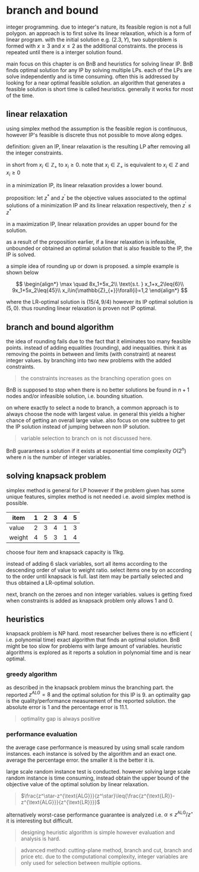 # branch and bound

integer programming. due to integer's nature, its feasible region is not a full
polygon. an approach is to first solve its linear relaxation, which is a form
of linear program. with the initial solution e.g. $(2.3, Y)$, two subproblem is
formed with $x\geq{3}$ and $x\leq{2}$ as the additional constraints. the
process is repeated until there is a interger solution found.

main focus on this chapter is on BnB and heuristics for solving linear IP. BnB
finds optimal solution for any IP by solving multiple LPs. each of the LPs are
solve independently and is time consuming. often this is addressed by looking
for a near optimal feasible solution. an algorithm that generates a feasible
solution is short time is called heuristics. generally it works for most of the
time.

## linear relaxation

using simplex method the assumption is the feasible region is continuous,
however IP's feasible is discrete thus not possible to move along edges.

definition: given an IP, linear relaxation is the resulting LP after removing
all the integer constraints.

in short from $x_i\in{\mathbb{Z}_{+}}$ to $x_i\geq{0}$. note that 
$x_i\in{\mathbb{Z}_{+}}$ is equivalent to $x_i\in{\mathbb{Z}}$ and $x_i\geq{0}$

in a minimization IP, its linear relaxation provides a lower bound.

proposition: let $z^\ast$ and $z^\prime$ be the objective values associated to the
optimal solutions of a minimization IP and its linear relaxation respectively,
then $z^\prime\leq{z^\ast}$

in a maximization IP, linear relaxation provides an upper bound for the
solution.

as a result of the proposition earlier, if a linear relaxation is infeasible,
unbounded or obtained an optimal solution that is also feasible to the IP, the
IP is solved.

a simple idea of rounding up or down is proposed. a simple example is shown
below

$$
\begin{align*}
\max \quad 8x_1+5x_2\\
\text{s.t. } x_1+x_2\leq{6}\\
9x_1+5x_2\leq{45}\\
x_i\in{\mathbb{Z}_{+}}\forall{i}=1,2
\end{align*}
$$

where the LR-optimal solution is $(15/4, 9/4)$ however its IP optimal solution
is $(5,0)$. thus rounding linear relaxation is proven not IP optimal.

## branch and bound algorithm

the idea of rounding fails due to the fact that it eliminates too many feasible
points. instead of adding equalities (rounding), add inequalities. think it as
removing the points in between and limits (with constraint) at nearest integer
values. by branching into two new problems with the added constraints.

> the constraints increases as the branching operation goes on

BnB is supposed to stop when there is no better solutions be found in $n+1$
nodes and/or infeasible solution, i.e. bounding situation.

on where exactly to select a node to branch, a common approach is to always
choose the node with largest value. in general this yields a higher chance of
getting an overall large value. also focus on one subtree to get the IP
solution instead of jumping between non IP solution.

> variable selection to branch on is not discussed here.

BnB guarantees a solution if it exists at exponential time complexity $O(2^n)$
where $n$ is the number of integer variables. 

## solving knapsack problem

simplex method is general for LP however if the problem given has some unique
features, simplex method is not needed i.e. avoid simplex method is possible.

| item | 1 | 2 | 3 | 4 | 5 |
|------|---|---|---|---|---|
| value | 2 | 3 | 4 | 1 | 3 |
| weight | 4 | 5 | 3 | 1 | 4 |

choose four item and knapsack capacity is 11kg.

instead of adding 6 slack variables, sort all items according to the descending
order of value to weight ratio. select items one by on according to the order
until knapsack is full. last item may be partially selected and thus obtained a
LR-optimal solution.

next, branch on the zeroes and non integer variables. values is getting fixed
when constraints is added as knapsack problem only allows 1 and 0.

## heuristics

knapsack problem is NP hard. most researcher belives there is no efficient (
i.e. polynomial time) exact algorithm that finds an optimal solution. BnB might
be too slow for problems with large amount of variables. heuristic algorithms
is explored as it reports a solution in polynomial time and is near optimal.

### greedy algorithm

as described in the knapsack problem minus the branching part. the reported
$z^{ALG}=8$ and the optimal solution for this IP is 9. an optimality gap is the
quality/performance measurement of the reported solution. the absolute error is
$1$ and the percentage error is $11.1%$.

> optimality gap is always positive

### performance evaluation

the average case performance is measured by using small scale random instances.
each instance is solved by the algorithm and an exact one. average the
percentage error. the smaller it is the better it is.

large scale random instance test is conducted. however solving large scale
random instance is time consuming, instead obtain the upper bound of the
objective value of the optimal solution by linear relaxation.

> $\frac{z^\star-z^{\text{ALG}}}{z^\star}\leq{\frac{z^{\text{LR}}-z^{\text{ALG}}}{z^{\text{LR}}}}$

alternatively worst-case performance guarantee is analyzed i.e. $\alpha\leq{z^{\text{ALG}}/z^\star}$
it is interesting but difficult.

> designing heuristic algorithm is simple however evaluation and analysis is
> hard.

> advanced method: cutting-plane method, branch and cut, branch and price etc.
> due to the computational complexity, integer variables are only used for
> selection between multiple options.